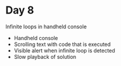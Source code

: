 # Day 8
Infinite loops in handheld console
* Handheld console
* Scrolling text with code that is executed
* Visible alert when infinite loop is detected
* Slow playback of solution